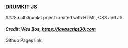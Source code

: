 ### DRUMKIT JS

###Small drumkit prject created with HTML, CSS and JS

#### *Credit: Wes Bos, https://javascript30.com*


Github Pages link: 


